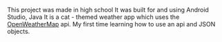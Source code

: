 This project was made in high school
It was built for and using Android Studio, Java
It is a cat - themed weather app which uses the [OpenWeatherMap]([url](https://openweathermap.org/)) api.
My first time learning how to use an api and JSON objects.
